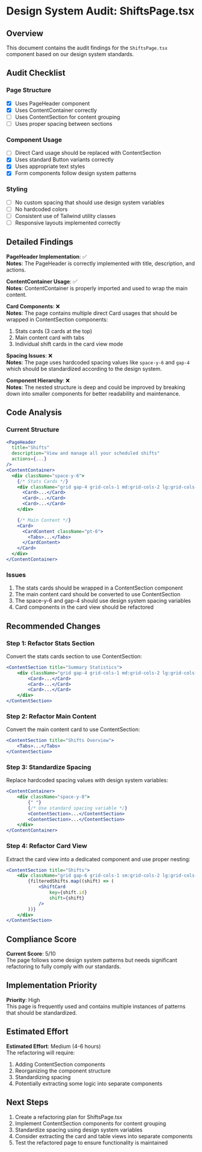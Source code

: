 # Design System Audit: ShiftsPage.tsx

## Overview

This document contains the audit findings for the `ShiftsPage.tsx` component based on our design system standards.

## Audit Checklist

### Page Structure

- [x] Uses PageHeader component
- [x] Uses ContentContainer correctly
- [ ] Uses ContentSection for content grouping
- [ ] Uses proper spacing between sections

### Component Usage

- [ ] Direct Card usage should be replaced with ContentSection
- [x] Uses standard Button variants correctly
- [x] Uses appropriate text styles
- [x] Form components follow design system patterns

### Styling

- [ ] No custom spacing that should use design system variables
- [ ] No hardcoded colors
- [ ] Consistent use of Tailwind utility classes
- [ ] Responsive layouts implemented correctly

## Detailed Findings

**PageHeader Implementation**: ✅  
**Notes**: The PageHeader is correctly implemented with title, description, and actions.

**ContentContainer Usage**: ✅  
**Notes**: ContentContainer is properly imported and used to wrap the main content.

**Card Components**: ❌  
**Notes**: The page contains multiple direct Card usages that should be wrapped in ContentSection components:

1. Stats cards (3 cards at the top)
2. Main content card with tabs
3. Individual shift cards in the card view mode

**Spacing Issues**: ❌  
**Notes**: The page uses hardcoded spacing values like `space-y-6` and `gap-4` which should be standardized according to the design system.

**Component Hierarchy**: ❌  
**Notes**: The nested structure is deep and could be improved by breaking down into smaller components for better readability and maintenance.

## Code Analysis

### Current Structure

```jsx
<PageHeader
  title="Shifts"
  description="View and manage all your scheduled shifts"
  actions={...}
/>
<ContentContainer>
  <div className="space-y-6">
    {/* Stats Cards */}
    <div className="grid gap-4 grid-cols-1 md:grid-cols-2 lg:grid-cols-3">
      <Card>...</Card>
      <Card>...</Card>
      <Card>...</Card>
    </div>

    {/* Main Content */}
    <Card>
      <CardContent className="pt-6">
        <Tabs>...</Tabs>
      </CardContent>
    </Card>
  </div>
</ContentContainer>
```

### Issues

1. The stats cards should be wrapped in a ContentSection component
2. The main content card should be converted to use ContentSection
3. The space-y-6 and gap-4 should use design system spacing variables
4. Card components in the card view should be refactored

## Recommended Changes

### Step 1: Refactor Stats Section

Convert the stats cards section to use ContentSection:

```jsx
<ContentSection title="Summary Statistics">
	<div className="grid gap-4 grid-cols-1 md:grid-cols-2 lg:grid-cols-3">
		<Card>...</Card>
		<Card>...</Card>
		<Card>...</Card>
	</div>
</ContentSection>
```

### Step 2: Refactor Main Content

Convert the main content card to use ContentSection:

```jsx
<ContentSection title="Shifts Overview">
	<Tabs>...</Tabs>
</ContentSection>
```

### Step 3: Standardize Spacing

Replace hardcoded spacing values with design system variables:

```jsx
<ContentContainer>
	<div className="space-y-8">
		{" "}
		{/* Use standard spacing variable */}
		<ContentSection>...</ContentSection>
		<ContentSection>...</ContentSection>
	</div>
</ContentContainer>
```

### Step 4: Refactor Card View

Extract the card view into a dedicated component and use proper nesting:

```jsx
<ContentSection title="Shifts">
	<div className="grid gap-6 grid-cols-1 sm:grid-cols-2 lg:grid-cols-3">
		{filteredShifts.map((shift) => (
			<ShiftCard
				key={shift.id}
				shift={shift}
			/>
		))}
	</div>
</ContentSection>
```

## Compliance Score

**Current Score**: 5/10  
The page follows some design system patterns but needs significant refactoring to fully comply with our standards.

## Implementation Priority

**Priority**: High  
This page is frequently used and contains multiple instances of patterns that should be standardized.

## Estimated Effort

**Estimated Effort**: Medium (4-6 hours)  
The refactoring will require:

1. Adding ContentSection components
2. Reorganizing the component structure
3. Standardizing spacing
4. Potentially extracting some logic into separate components

## Next Steps

1. Create a refactoring plan for ShiftsPage.tsx
2. Implement ContentSection components for content grouping
3. Standardize spacing using design system variables
4. Consider extracting the card and table views into separate components
5. Test the refactored page to ensure functionality is maintained
